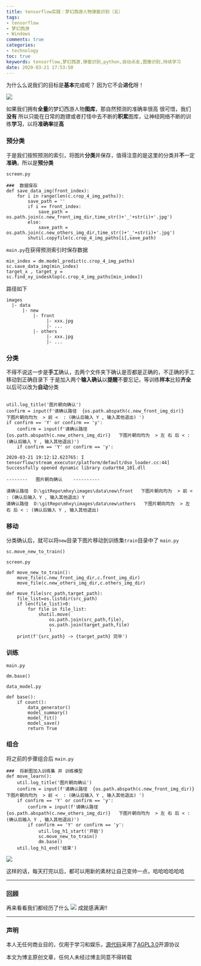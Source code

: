 ```yaml
---
title: tensorflow实践：梦幻西游人物弹窗识别（五）
tags: 
- tensorflow
- 梦幻西游
- Windows
comments: true
categories: 
- technology
toc: true
keywords: tensorflow,梦幻西游,弹窗识别,python,自动点击,图像识别,持续学习
date: 2020-03-21 17:53:50
---
```



为什么么说我们的目标是**基本**完成呢？
因为它不会**进化**呀！


![](http://images.di1shuai.com/FltgSUT4XbTNajlHvvq4FRgtNHad)

如果我们拥有**全量**的梦幻西游人物**图库**，那自然预测的准确率很高
很可惜，我们**没有**
所以只能在日常的跑镖或者打怪中去不断的**积累**图库，让神经网络不断的训练**学习**，以将**准确率**提**高**

### 预分类
于是我们按照预测的索引，将图片**分类**并保存，值得注意的是这里的分类并**不**一定**准确**，所以是**预分类**

`screen.py`
```
###  数据保存
def save_data_img(front_index):
    for i in range(len(c.crop_4_img_paths)):
        save_path = ''
        if i == front_index:
            save_path = os.path.join(c.new_front_img_dir,time_str()+'_'+str(i)+'.jpg')
        else:
            save_path = os.path.join(c.new_others_img_dir,time_str()+'_'+str(i)+'.jpg')
        shutil.copyfile(c.crop_4_img_paths[i],save_path)
```
`main.py`在获得预测索引时保存数据
```
min_index = dm.model_predict(c.crop_4_img_paths)
sc.save_data_img(min_index)
target_x , target_y = sc.find_xy_indesktop(c.crop_4_img_paths[min_index])
```
路径如下
```
images
  |- data
      |- new
          |- front
               |- xxx.jpg
               |- ...
          |- others  
               |- xxx.jpg
               |- ... 
```

### 分类
不得不说这一步是**手工**确认，去两个文件夹下确认是否都是正确的，不正确的手工移动到正确目录下
于是加入两个**输入确认**以**提醒**不要忘记，等训练**样本**比较**齐全**以后可以改为**自动**分类
```

util.log_title('图片朝向确认')
confirm = input(f'请确认路径  {os.path.abspath(c.new_front_img_dir)}   下图片朝向均为  > 前 <  : (确认后输入 Y , 输入其他退出) ')
if confirm == 'Y' or confirm == 'y':
    confirm = input(f'请确认路径  {os.path.abspath(c.new_others_img_dir)}   下图片朝向均为  > 左 右 后 < : (确认后输入 Y , 输入其他退出)')
    if confirm == 'Y' or confirm == 'y':
```
```
2020-03-21 19:12:12.623765: I tensorflow/stream_executor/platform/default/dso_loader.cc:44] Successfully opened dynamic library cudart64_101.dll

--------   图片朝向确认    ----------

请确认路径  D:\gitRepo\mhxy\images\data\new\front   下图片朝向均为  > 前 <  : (确认后输入 Y , 输入其他退出) Y
请确认路径  D:\gitRepo\mhxy\images\data\new\others   下图片朝向均为  > 左 右 后 < : (确认后输入 Y , 输入其他退出)
```

### 移动
分类确认后，就可以将`new`目录下图片移动到训练集`train`目录中了
`main.py`
```
sc.move_new_to_train()
```

`screen.py`
```
def move_new_to_train():
    move_file(c.new_front_img_dir,c.front_img_dir)
    move_file(c.new_others_img_dir,c.others_img_dir)

def move_file(src_path,target_path):
    file_list=os.listdir(src_path)
    if len(file_list)>0:
        for file in file_list:
            shutil.move(
                os.path.join(src_path,file),
                os.path.join(target_path,file)
                )   
    print(f'{src_path} -> {target_path} 完毕')
```

### 训练

`main.py`
```
dm.base()
```
`data_model.py`
```
def base():
    if count():
        data_generator()
        model_summary()
        model_fit()
        model_save()
        return True
```

### 组合
将之前的步骤组合后
`main.py`
```
###  将新图加入训练集 并 训练模型
def move_learn():
    util.log_title('图片朝向确认')
    confirm = input(f'请确认路径  {os.path.abspath(c.new_front_img_dir)}   下图片朝向均为  > 前 <  : (确认后输入 Y , 输入其他退出) ')
    if confirm == 'Y' or confirm == 'y':
        confirm = input(f'请确认路径  {os.path.abspath(c.new_others_img_dir)}   下图片朝向均为  > 左 右 后 < : (确认后输入 Y , 输入其他退出)')
        if confirm == 'Y' or confirm == 'y':
            util.log_h1_start('开始')
            sc.move_new_to_train()
            dm.base()               
    util.log_h1_end('结束')
```

![](http://images.di1shuai.com/FncBRUv0JAJOZVvE2Bpbk79arRRU)

这样的话，每天打完以后，都可以用新的素材让自己变帅一点，哈哈哈哈哈哈

---

### 回顾

再来看看我们都经历了什么
![](http://images.di1shuai.com/FuOdQlJmiTzQMbbtZ4vXOraJL6Fp)
成就感满满!!

---

### 声明

本人无任何商业目的，仅用于学习和娱乐，[源代码](https://github.com/BestBurning/mhxy)采用了[AGPL3.0](https://opensource.org/licenses/AGPL-3.0)开源协议

本文为博主原创文章，任何人未经过博主同意不得转载